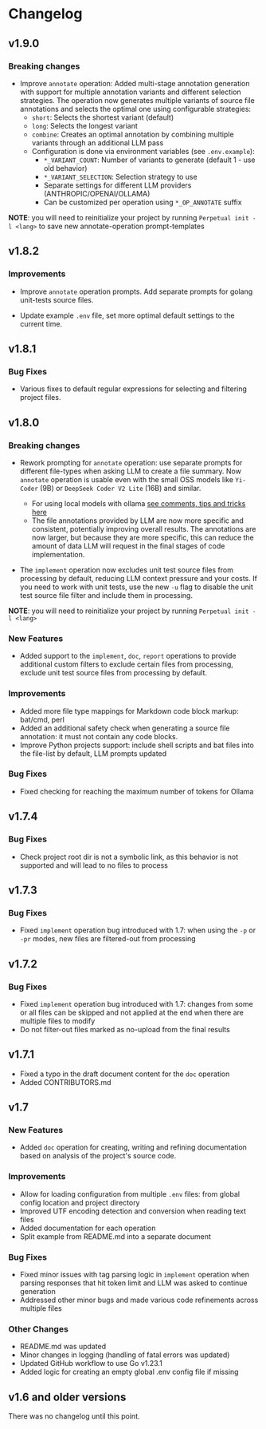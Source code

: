 # Changelog

## v1.9.0

### Breaking changes

- Improve `annotate` operation: Added multi-stage annotation generation with support for multiple annotation variants and different selection strategies. The operation now generates multiple variants of source file annotations and selects the optimal one using configurable strategies:
  - `short`: Selects the shortest variant (default)
  - `long`: Selects the longest variant
  - `combine`: Creates an optimal annotation by combining multiple variants through an additional LLM pass
  - Configuration is done via environment variables (see `.env.example`):
    - `*_VARIANT_COUNT`: Number of variants to generate (default 1 - use old behavior)
    - `*_VARIANT_SELECTION`: Selection strategy to use
    - Separate settings for different LLM providers (ANTHROPIC/OPENAI/OLLAMA)
    - Can be customized per operation using `*_OP_ANNOTATE` suffix

**NOTE**: you will need to reinitialize your project by running `Perpetual init -l <lang>` to save new annotate-operation prompt-templates

## v1.8.2

### Improvements

- Improve `annotate` operation prompts. Add separate prompts for golang unit-tests source files.

- Update example `.env` file, set more optimal default settings to the current time.

## v1.8.1

### Bug Fixes

- Various fixes to default regular expressions for selecting and filtering project files.

## v1.8.0

### Breaking changes

- Rework prompting for `annotate` operation: use separate prompts for different file-types when asking LLM to create a file summary. Now `annotate` operation is usable even with the small OSS models like `Yi-Coder` (9B) or `DeepSeek Coder V2 Lite` (16B) and similar.
  - For using local models with ollama [see comments, tips and tricks here](ollama.md)
  - The file annotations provided by LLM are now more specific and consistent, potentially improving overall results. The annotations are now larger, but because they are more specific, this can reduce the amount of data LLM will request in the final stages of code implementation.

- The `implement` operation now excludes unit test source files from processing by default, reducing LLM context pressure and your costs. If you need to work with unit tests, use the new `-u` flag to disable the unit test source file filter and include them in processing.

**NOTE**: you will need to reinitialize your project by running `Perpetual init -l <lang>`

### New Features

- Added support to the `implement`, `doc`, `report` operations to provide additional custom filters to exclude certain files from processing, exclude unit test source files from processing by default.

### Improvements

- Added more file type mappings for Markdown code block markup: bat/cmd, perl
- Added an additional safety check when generating a source file annotation: it must not contain any code blocks.
- Improve Python projects support: include shell scripts and bat files into the file-list by default, LLM prompts updated

### Bug Fixes

- Fixed checking for reaching the maximum number of tokens for Ollama

## v1.7.4

### Bug Fixes

- Check project root dir is not a symbolic link, as this behavior is not supported and will lead to no files to process

## v1.7.3

### Bug Fixes

- Fixed `implement` operation bug introduced with 1.7: when using the `-p` or `-pr` modes, new files are filtered-out from processing

## v1.7.2

### Bug Fixes

- Fixed `implement` operation bug introduced with 1.7: changes from some or all files can be skipped and not applied at the end when there are multiple files to modify
- Do not filter-out files marked as no-upload from the final results

## v1.7.1

- Fixed a typo in the draft document content for the `doc` operation
- Added CONTRIBUTORS.md

## v1.7

### New Features

- Added `doc` operation for creating, writing and refining documentation based on analysis of the project's source code.

### Improvements

- Allow for loading configuration from multiple `.env` files: from global config location and project directory
- Improved UTF encoding detection and conversion when reading text files
- Added documentation for each operation
- Split example from README.md into a separate document

### Bug Fixes

- Fixed minor issues with tag parsing logic in `implement` operation when parsing responses that hit token limit and LLM was asked to continue generation
- Addressed other minor bugs and made various code refinements across multiple files

### Other Changes

- README.md was updated
- Minor changes in logging (handling of fatal errors was updated)
- Updated GitHub workflow to use Go v1.23.1
- Added logic for creating an empty global .env config file if missing

## v1.6 and older versions

There was no changelog until this point.
